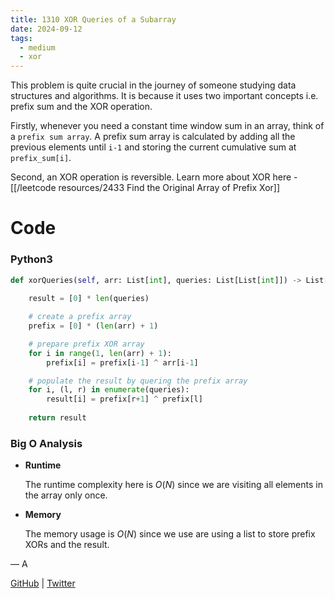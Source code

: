 ```yaml
---
title: 1310 XOR Queries of a Subarray
date: 2024-09-12
tags:
  - medium
  - xor
---
```


This problem is quite crucial in the journey of someone studying data structures and algorithms. It is because it uses two important concepts i.e. prefix sum and the XOR operation.


Firstly, whenever you need a constant time window sum in an array, think of a `prefix sum array`. A prefix sum array is calculated by adding all the previous elements until `i-1` and storing the current cumulative sum at `prefix_sum[i]`.


Second, an XOR operation is reversible. Learn more about XOR here - [[/leetcode resources/2433 Find the Original Array of Prefix Xor]]


# Code

### Python3

```python
def xorQueries(self, arr: List[int], queries: List[List[int]]) -> List[int]:
    
    result = [0] * len(queries)

    # create a prefix array 
    prefix = [0] * (len(arr) + 1)

    # prepare prefix XOR array
    for i in range(1, len(arr) + 1):
        prefix[i] = prefix[i-1] ^ arr[i-1]

    # populate the result by quering the prefix array
    for i, (l, r) in enumerate(queries):
        result[i] = prefix[r+1] ^ prefix[l]
    
    return result
```

### Big O Analysis

- **Runtime**

  The runtime complexity here is $O(N)$ since we are visiting all elements in the array only once.

- **Memory**

  The memory usage is $O(N)$ since we use are using a list to store prefix XORs and the result.

— A

[GitHub](https://github.com/AtharvaKamble) | [Twitter](https://twitter.com/AtharvaKamble07)
